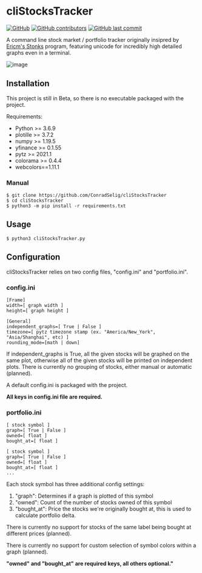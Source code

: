 # cliStocksTracker
[![GitHub](https://img.shields.io/github/license/ConradSelig/cliStocksTracker?style=for-the-badge)](https://github.com/ConradSelig/cliStocksTracker/blob/main/LICENSE)
[![GitHub contributors](https://img.shields.io/github/contributors/ConradSelig/cliStocksTracker?style=for-the-badge)](https://github.com/ConradSelig/cliStocksTracker/graphs/contributors)
[![GitHub last commit](https://img.shields.io/github/last-commit/ConradSelig/cliStocksTracker?style=for-the-badge)](https://github.com/ConradSelig/cliStocksTracker/commits/main)

A command line stock market / portfolio tracker originally insipred by [Ericm's Stonks](https://github.com/ericm/stonks) program, featuring unicode for incredibly high detailed
graphs even in a terminal.

![image](https://user-images.githubusercontent.com/31974507/107873060-ac3af380-6e6c-11eb-8673-10fed1a16f0a.png)

## Installation

This project is still in Beta, so there is no executable packaged with the project.

Requirements:
  * Python >= 3.6.9
  * plotille >= 3.7.2
  * numpy >= 1.19.5
  * yfinance >= 0.1.55
  * pytz >= 2021.1
  * colorama >= 0.4.4
  * webcolors==1.11.1
  
### Manual
```
$ git clone https://github.com/ConradSelig/cliStocksTracker
$ cd cliStocksTracker
$ python3 -m pip install -r requirements.txt
```

## Usage
```
$ python3 cliStocksTracker.py
```
## Configuration

cliStocksTracker relies on two config files, "config.ini" and "portfolio.ini".

### config.ini

```
[Frame]
width=[ graph width ]
height=[ graph height ]

[General]
independent_graphs=[ True | False ]
timezone=[ pytz timezone stamp (ex. "America/New_York", "Asia/Shanghai", etc) ]
rounding_mode=[math | down]
```
If independent_graphs is True, all the given stocks will be graphed on the same plot, otherwise all of the given stocks will be printed on independent plots.
There is currently no grouping of stocks, either manual or automatic (planned).

A default config.ini is packaged with the project.

**All keys in config.ini file are required.**

### portfolio.ini

```
[ stock symbol ]
graph=[ True | False ]
owned=[ float ]
bought_at=[ float ]

[ stock symbol ]
graph=[ True | False ]
owned=[ float ]
bought_at=[ float ]
...
```

Each stock symbol has three additional config settings:
1. "graph": Determines if a graph is plotted of this symbol
2. "owned": Count of the number of stocks owned of this symbol
3. "bought_at": Price the stocks we're originally bought at, this is used to calculate portfolio delta.

There is currently no support for stocks of the same label being bought at different prices (planned).

There is currently no support for custom selection of symbol colors within a graph (planned).

**"owned" and "bought_at" are required keys, all others optional."**
